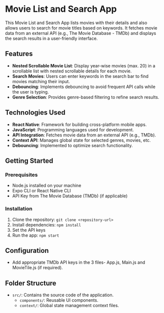 # Movie List and Search App

This Movie List and Search App lists movies with their details and also allows users to search for movie titles based on keywords. It fetches movie data from an external API (e.g., The Movie Database - TMDb) and displays the search results in a user-friendly interface.

## Features

- **Nested Scrollable Movie List**: Display year-wise movies (max. 20) in a scrollable list with nested scrollable details for each movie.
- **Search Movies**: Users can enter keywords in the search bar to find movies matching their input.
- **Debouncing**: Implements debouncing to avoid frequent API calls while the user is typing.
- **Genre Selection**: Provides genre-based filtering to refine search results.

## Technologies Used

- **React Native**: Framework for building cross-platform mobile apps.
- **JavaScript**: Programming languages used for development.
- **API Integration**: Fetches movie data from an external API (e.g., TMDb).
- **Context API**: Manages global state for selected genres, movies, etc.
- **Debouncing**: Implemented to optimize search functionality.

## Getting Started

### Prerequisites

- Node.js installed on your machine
- Expo CLI or React Native CLI
- API Key from The Movie Database (TMDb) (if applicable)

### Installation

1. Clone the repository: `git clone <repository-url>`
2. Install dependencies: `npm install`
3. Set the API keys
4. Run the app: `npm start`

## Configuration

- Add appropriate TMDb API keys in the 3 files- App.js, Main.js and MovieTile.js (if required).

## Folder Structure

- `src/`: Contains the source code of the application.
  - `components/`: Reusable UI components.
  - `context/`: Global state management context files.


